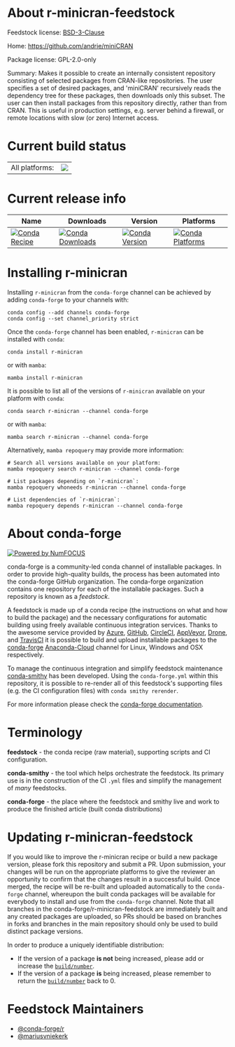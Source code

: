 About r-minicran-feedstock
==========================

Feedstock license: [BSD-3-Clause](https://github.com/conda-forge/r-minicran-feedstock/blob/main/LICENSE.txt)

Home: https://github.com/andrie/miniCRAN

Package license: GPL-2.0-only

Summary: Makes it possible to create an internally consistent repository consisting of selected packages from CRAN-like repositories. The user specifies a set of desired packages, and 'miniCRAN' recursively reads the dependency tree for these packages, then downloads only this subset. The user can then install packages from this repository directly, rather than from CRAN.  This is useful in production settings, e.g. server behind a firewall, or remote locations with slow (or zero) Internet access.

Current build status
====================


<table><tr><td>All platforms:</td>
    <td>
      <a href="https://dev.azure.com/conda-forge/feedstock-builds/_build/latest?definitionId=4241&branchName=main">
        <img src="https://dev.azure.com/conda-forge/feedstock-builds/_apis/build/status/r-minicran-feedstock?branchName=main">
      </a>
    </td>
  </tr>
</table>

Current release info
====================

| Name | Downloads | Version | Platforms |
| --- | --- | --- | --- |
| [![Conda Recipe](https://img.shields.io/badge/recipe-r--minicran-green.svg)](https://anaconda.org/conda-forge/r-minicran) | [![Conda Downloads](https://img.shields.io/conda/dn/conda-forge/r-minicran.svg)](https://anaconda.org/conda-forge/r-minicran) | [![Conda Version](https://img.shields.io/conda/vn/conda-forge/r-minicran.svg)](https://anaconda.org/conda-forge/r-minicran) | [![Conda Platforms](https://img.shields.io/conda/pn/conda-forge/r-minicran.svg)](https://anaconda.org/conda-forge/r-minicran) |

Installing r-minicran
=====================

Installing `r-minicran` from the `conda-forge` channel can be achieved by adding `conda-forge` to your channels with:

```
conda config --add channels conda-forge
conda config --set channel_priority strict
```

Once the `conda-forge` channel has been enabled, `r-minicran` can be installed with `conda`:

```
conda install r-minicran
```

or with `mamba`:

```
mamba install r-minicran
```

It is possible to list all of the versions of `r-minicran` available on your platform with `conda`:

```
conda search r-minicran --channel conda-forge
```

or with `mamba`:

```
mamba search r-minicran --channel conda-forge
```

Alternatively, `mamba repoquery` may provide more information:

```
# Search all versions available on your platform:
mamba repoquery search r-minicran --channel conda-forge

# List packages depending on `r-minicran`:
mamba repoquery whoneeds r-minicran --channel conda-forge

# List dependencies of `r-minicran`:
mamba repoquery depends r-minicran --channel conda-forge
```


About conda-forge
=================

[![Powered by
NumFOCUS](https://img.shields.io/badge/powered%20by-NumFOCUS-orange.svg?style=flat&colorA=E1523D&colorB=007D8A)](https://numfocus.org)

conda-forge is a community-led conda channel of installable packages.
In order to provide high-quality builds, the process has been automated into the
conda-forge GitHub organization. The conda-forge organization contains one repository
for each of the installable packages. Such a repository is known as a *feedstock*.

A feedstock is made up of a conda recipe (the instructions on what and how to build
the package) and the necessary configurations for automatic building using freely
available continuous integration services. Thanks to the awesome service provided by
[Azure](https://azure.microsoft.com/en-us/services/devops/), [GitHub](https://github.com/),
[CircleCI](https://circleci.com/), [AppVeyor](https://www.appveyor.com/),
[Drone](https://cloud.drone.io/welcome), and [TravisCI](https://travis-ci.com/)
it is possible to build and upload installable packages to the
[conda-forge](https://anaconda.org/conda-forge) [Anaconda-Cloud](https://anaconda.org/)
channel for Linux, Windows and OSX respectively.

To manage the continuous integration and simplify feedstock maintenance
[conda-smithy](https://github.com/conda-forge/conda-smithy) has been developed.
Using the ``conda-forge.yml`` within this repository, it is possible to re-render all of
this feedstock's supporting files (e.g. the CI configuration files) with ``conda smithy rerender``.

For more information please check the [conda-forge documentation](https://conda-forge.org/docs/).

Terminology
===========

**feedstock** - the conda recipe (raw material), supporting scripts and CI configuration.

**conda-smithy** - the tool which helps orchestrate the feedstock.
                   Its primary use is in the construction of the CI ``.yml`` files
                   and simplify the management of *many* feedstocks.

**conda-forge** - the place where the feedstock and smithy live and work to
                  produce the finished article (built conda distributions)


Updating r-minicran-feedstock
=============================

If you would like to improve the r-minicran recipe or build a new
package version, please fork this repository and submit a PR. Upon submission,
your changes will be run on the appropriate platforms to give the reviewer an
opportunity to confirm that the changes result in a successful build. Once
merged, the recipe will be re-built and uploaded automatically to the
`conda-forge` channel, whereupon the built conda packages will be available for
everybody to install and use from the `conda-forge` channel.
Note that all branches in the conda-forge/r-minicran-feedstock are
immediately built and any created packages are uploaded, so PRs should be based
on branches in forks and branches in the main repository should only be used to
build distinct package versions.

In order to produce a uniquely identifiable distribution:
 * If the version of a package **is not** being increased, please add or increase
   the [``build/number``](https://docs.conda.io/projects/conda-build/en/latest/resources/define-metadata.html#build-number-and-string).
 * If the version of a package **is** being increased, please remember to return
   the [``build/number``](https://docs.conda.io/projects/conda-build/en/latest/resources/define-metadata.html#build-number-and-string)
   back to 0.

Feedstock Maintainers
=====================

* [@conda-forge/r](https://github.com/conda-forge/r/)
* [@mariusvniekerk](https://github.com/mariusvniekerk/)


